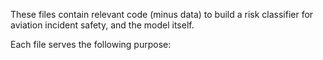 
These files contain relevant code (minus data) to build a risk classifier for aviation incident safety, and the model itself.  

Each file serves the following purpose:  


